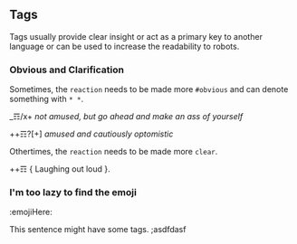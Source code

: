 ## Tags
Tags usually provide clear insight or act as a primary key to another language or can be used to increase the readability to robots.

### Obvious and Clarification
Sometimes, the `reaction` needs to be made more `#obvious` and can denote something with `* *`.

_☶/x+ *not amused, but go ahead and make an ass of yourself*

++☶?[+] *amused and cautiously optomistic*

Othertimes, the `reaction` needs to be made more `clear`.

++☶ { Laughing out loud }.

### I'm too lazy to find the emoji 
:emojiHere:

This sentence might have some tags. ;asdfdasf